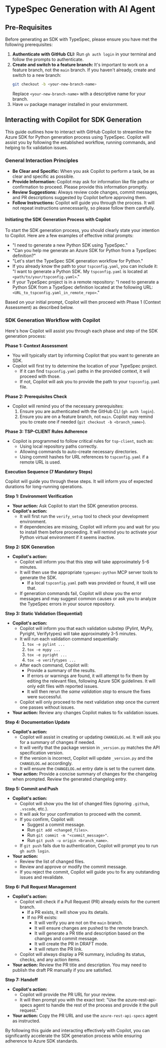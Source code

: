 # TypeSpec Generation with AI Agent


## Pre-Requisites
Before generating an SDK with TypeSpec, please ensure you have met the following prerequisites:

1.  **Authenticate with GitHub CLI:**
    Run `gh auth login` in your terminal and follow the prompts to authenticate.
2.  **Create and switch to a feature branch:**
    It's important to work on a feature branch, not the `main` branch. If you haven't already, create and switch to a new branch:
    ```bash
    git checkout -b <your-new-branch-name>
    ```
    Replace `<your-new-branch-name>` with a descriptive name for your branch.
3. Have `uv` package manager installed in your enviornment.

## Interacting with Copilot for SDK Generation

This guide outlines how to interact with GitHub Copilot to streamline the Azure SDK for Python generation process using TypeSpec. Copilot will assist you by following the established workflow, running commands, and helping to fix validation issues.

### General Interaction Principles

*   **Be Clear and Specific:** When you ask Copilot to perform a task, be as clear and specific as possible.
*   **Provide Information:** Copilot may ask for information like file paths or confirmation to proceed. Please provide this information promptly.
*   **Review Suggestions:** Always review code changes, commit messages, and PR descriptions suggested by Copilot before approving them.
*   **Follow Instructions:** Copilot will guide you through the process. It will not repeat instructions unnecessarily, so please follow them carefully.

#### Initiating the SDK Generation Process with Copilot

To start the SDK generation process, you should clearly state your intention to Copilot. Here are a few examples of effective initial prompts:

*   "I need to generate a new Python SDK using TypeSpec."
*   "Can you help me generate an Azure SDK for Python from a TypeSpec definition?"
*   "Let's start the TypeSpec SDK generation workflow for Python."
*   If you already know the path to your `tspconfig.yaml`, you can include it: "I want to generate a Python SDK. My `tspconfig.yaml` is located at `<path/to/your/tspconfig.yaml>`."
*   If your TypeSpec project is in a remote repository: "I need to generate a Python SDK from a TypeSpec definition located at the following URL: `<URL_to_tspconfig.yaml_in_remote_repo>`."

Based on your initial prompt, Copilot will then proceed with Phase 1 (Context Assessment) as described below.

### SDK Generation Workflow with Copilot

Here's how Copilot will assist you through each phase and step of the SDK generation process:

**Phase 1: Context Assessment**

*   You will typically start by informing Copilot that you want to generate an SDK.
*   Copilot will first try to determine the location of your TypeSpec project.
    *   If it can find `tspconfig.yaml` paths in the provided context, it will proceed with those.
    *   If not, Copilot will ask you to provide the path to your `tspconfig.yaml` file.

**Phase 2: Prerequisites Check**

*   Copilot will remind you of the necessary prerequisites:
    1.  Ensure you are authenticated with the GitHub CLI (`gh auth login`).
    2.  Ensure you are on a feature branch, not `main`. Copilot may remind you to create one if needed (`git checkout -b <branch_name>`).

**Phase 3: TSP-CLIENT Rules Adherence**

*   Copilot is programmed to follow critical rules for `tsp-client`, such as:
    *   Using local repository paths correctly.
    *   Allowing commands to auto-create necessary directories.
    *   Using commit hashes for URL references to `tspconfig.yaml` if a remote URL is used.

**Execution Sequence (7 Mandatory Steps)**

Copilot will guide you through these steps. It will inform you of expected durations for long-running operations.

**Step 1: Environment Verification**
*   **Your action:** Ask Copilot to start the SDK generation process.
*   **Copilot's action:**
    *   It will first run the `verify_setup` tool to check your development environment.
    *   If dependencies are missing, Copilot will inform you and wait for you to install them before proceeding. It will remind you to activate your Python virtual environment if it seems inactive.

**Step 2: SDK Generation**
*   **Copilot's action:**
    *   Copilot will inform you that this step will take approximately 5-6 minutes.
    *   It will then use the appropriate `typespec-python` MCP server tools to generate the SDK.
        *   If a local `tspconfig.yaml` path was provided or found, it will use that.
    *   If generation commands fail, Copilot will show you the error messages and may suggest common causes or ask you to analyze the TypeSpec errors in your source repository.

**Step 3: Static Validation (Sequential)**
*   **Copilot's action:**
    *   Copilot will inform you that each validation substep (Pylint, MyPy, Pyright, Verifytypes) will take approximately 3-5 minutes.
    *   It will run each validation command sequentially:
        1.  `tox -e pylint ...`
        2.  `tox -e mypy ...`
        3.  `tox -e pyright ...`
        4.  `tox -e verifytypes ...`
    *   After each command, Copilot will:
        *   Provide a summary of the results.
        *   If errors or warnings are found, it will attempt to fix them by editing the relevant files, following Azure SDK guidelines. It will only edit files with reported issues.
        *   It will then rerun the *same validation step* to ensure the fixes were successful.
    *   Copilot will only proceed to the next validation step once the current one passes without issues.
*   **Your action:** Review any changes Copilot makes to fix validation issues.

**Step 4: Documentation Update**
*   **Copilot's action:**
    *   Copilot will assist in creating or updating `CHANGELOG.md`. It will ask you for a summary of changes if needed.
    *   It will verify that the package version in `_version.py` matches the API specification version.
    *   If the version is incorrect, Copilot will update `_version.py` and the `CHANGELOG.md` accordingly.
    *   It will ensure the `CHANGELOG.md` entry date is set to the current date.
*   **Your action:** Provide a concise summary of changes for the changelog when prompted. Review the generated changelog entry.

**Step 5: Commit and Push**
*   **Copilot's action:**
    *   Copilot will show you the list of changed files (ignoring `.github`, `.vscode`, etc.).
    *   It will ask for your confirmation to proceed with the commit.
    *   If you confirm, Copilot will:
        *   Suggest a commit message.
        *   Run `git add <changed_files>`.
        *   Run `git commit -m "<commit_message>"`.
        *   Run `git push -u origin <branch_name>`.
    *   If `git push` fails due to authentication, Copilot will prompt you to run `gh auth login`.
*   **Your action:**
    *   Review the list of changed files.
    *   Review and approve or modify the commit message.
    *   If you reject the commit, Copilot will guide you to fix any outstanding issues and revalidate.

**Step 6: Pull Request Management**
*   **Copilot's action:**
    *   Copilot will check if a Pull Request (PR) already exists for the current branch.
        *   If a PR exists, it will show you its details.
        *   If no PR exists:
            *   It will verify you are not on the `main` branch.
            *   It will ensure changes are pushed to the remote branch.
            *   It will generate a PR title and description based on the changes and commit message.
            *   It will create the PR in DRAFT mode.
            *   It will return the PR link.
    *   Copilot will always display a PR summary, including its status, checks, and any action items.
*   **Your action:** Review the PR title and description. You may need to publish the draft PR manually if you are satisfied.

**Step 7: Handoff**
*   **Copilot's action:**
    *   Copilot will provide the PR URL for your review.
    *   It will then prompt you with the exact text: "Use the azure-rest-api-specs agent to handle the rest of the process and provide it the pull request."
*   **Your action:** Copy the PR URL and use the `azure-rest-api-specs` agent as instructed.

By following this guide and interacting effectively with Copilot, you can significantly accelerate the SDK generation process while ensuring adherence to Azure SDK standards.
